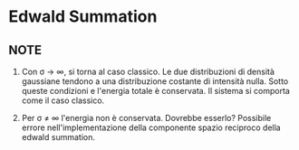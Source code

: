 # Edwald Summation

## NOTE

1. Con σ → ∞, si torna al caso classico. Le due distribuzioni di densità gaussiane tendono a una distribuzione costante di intensità nulla. Sotto queste condizioni e l'energia totale è conservata. Il sistema si comporta come il caso classico.

2. Per σ ≠ ∞ l'energia non è conservata. Dovrebbe esserlo? Possibile errore nell'implementazione della componente spazio reciproco della edwald summation.

